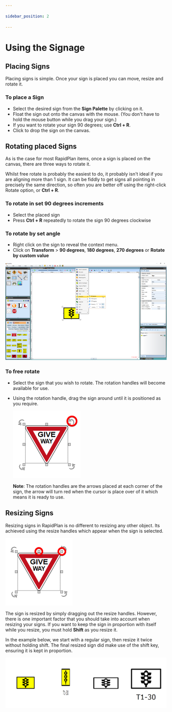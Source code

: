 ```yaml
---

sidebar_position: 2

---
```

# Using the Signage

## Placing Signs

Placing signs is simple. Once your sign is placed you can move, resize and rotate it.

### To place a Sign

- Select the desired sign from the **Sign Palette** by clicking on it.
- Float the sign out onto the canvas with the mouse. (You don't have to hold the mouse button
while you drag your sign.)
- If you want to rotate your sign 90 degrees; use **Ctrl + R**.
- Click to drop the sign on the canvas.

## Rotating placed Signs

As is the case for most RapidPlan items, once a sign is placed on the canvas, there are three ways to rotate it.

Whilst free rotate is probably the easiest to do, it probably isn't ideal if you are aligning more than 1 sign. It
can be fiddly to get signs all pointing in precisely the same direction, so often you are better off using the
right-click Rotate option, or **Ctrl + R**.

### To rotate in set 90 degrees increments

- Select the placed sign
- Press **Ctrl + R** repeatedly to rotate the sign 90 degrees clockwise

### To rotate by set angle

- Right click on the sign to reveal the context menu.
- Click on **Transform** >  **90 degrees**, **180 degrees**, **270 degrees** or **Rotate by custom value**

![Rotate_90_Degrees_Sign_from_Context_Menu](./assets/Rotate_90_Degrees_Sign_from_Context_Menu.png)

### To free rotate

- Select the sign that you wish to rotate. The rotation handles will become available for use.
- Using the rotation handle, drag the sign around until it is positioned as you require.

    ![Rotation_Handles](./assets/Rotation_Handles.png)

    **Note**: The rotation handles are the arrows placed at each corner of the sign, the arrow will turn red when the cursor is place over of it which means it is ready to use.

## Resizing Signs

Resizing signs in RapidPlan is no different to resizing any other object. Its achieved using the resize handles which appear when the sign is selected.

![Resize_Handles](./assets/Resize_Handles.png)

The sign is resized by simply dragging out the resize handles. However, there is one important factor that you should take into account when resizing your signs. If you want to keep the sign in proportion with itself while you resize, you must hold **Shift** as you resize it.

In the example below, we start with a regular sign, then resize it twice without holding shift. The final resized sign did make use of the shift key, ensuring it is kept in proportion.

![Only_the_one_on_the_far_right_was_resized_whilst_holding_the_shift_key,_keeping_it_in_proportion](./assets/Only_the_one_on_the_far_right_was_resized_whilst_holding_the_shift_key,_keeping_it_in_proportion.png)
